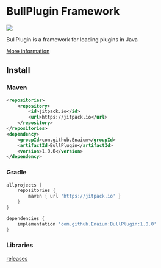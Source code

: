 # BullPlugin Framework

[![](https://jitpack.io/v/Enaium/BullPlugin.svg)](https://jitpack.io/#Enaium/BullPlugin)

BullPlugin is a framework for loading plugins in Java

[More information](https://enaium.github.io/BullPlugin/)

## Install

### Maven

```xml
<repositories>
	<repository>
		<id>jitpack.io</id>
		<url>https://jitpack.io</url>
	</repository>
</repositories>
<dependency>
	<groupId>com.github.Enaium</groupId>
	<artifactId>BullPlugin</artifactId>
	<version>1.0.0</version>
</dependency>
```

### Gradle

```groovy
allprojects {
	repositories {
		maven { url 'https://jitpack.io' }
	}
}

dependencies {
	implementation 'com.github.Enaium:BullPlugin:1.0.0'
}
```

### Libraries

[releases](https://github.com/Enaium/BullPlugin/releases)

 
